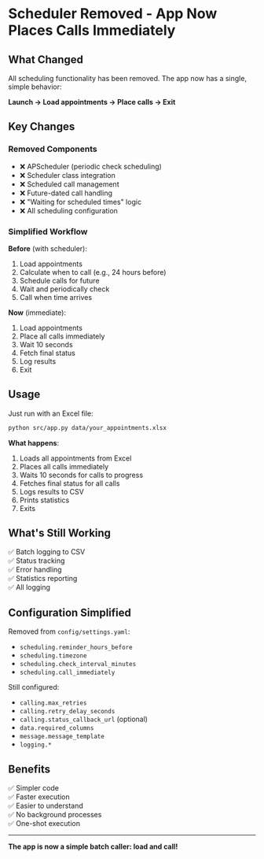 # Scheduler Removed - App Now Places Calls Immediately

## What Changed

All scheduling functionality has been removed. The app now has a single, simple behavior:

**Launch → Load appointments → Place calls → Exit**

## Key Changes

### Removed Components
- ❌ APScheduler (periodic check scheduling)
- ❌ Scheduler class integration
- ❌ Scheduled call management
- ❌ Future-dated call handling
- ❌ "Waiting for scheduled times" logic
- ❌ All scheduling configuration

### Simplified Workflow

**Before** (with scheduler):
1. Load appointments
2. Calculate when to call (e.g., 24 hours before)
3. Schedule calls for future
4. Wait and periodically check
5. Call when time arrives

**Now** (immediate):
1. Load appointments
2. Place all calls immediately
3. Wait 10 seconds
4. Fetch final status
5. Log results
6. Exit

## Usage

Just run with an Excel file:
```bash
python src/app.py data/your_appointments.xlsx
```

**What happens**:
1. Loads all appointments from Excel
2. Places all calls immediately
3. Waits 10 seconds for calls to progress
4. Fetches final status for all calls
5. Logs results to CSV
6. Prints statistics
7. Exits

## What's Still Working

✅ Batch logging to CSV  
✅ Status tracking  
✅ Error handling  
✅ Statistics reporting  
✅ All logging  

## Configuration Simplified

Removed from `config/settings.yaml`:
- `scheduling.reminder_hours_before`
- `scheduling.timezone`
- `scheduling.check_interval_minutes`
- `scheduling.call_immediately`

Still configured:
- `calling.max_retries`
- `calling.retry_delay_seconds`
- `calling.status_callback_url` (optional)
- `data.required_columns`
- `message.message_template`
- `logging.*`

## Benefits

✅ Simpler code  
✅ Faster execution  
✅ Easier to understand  
✅ No background processes  
✅ One-shot execution  

---

**The app is now a simple batch caller: load and call!**

